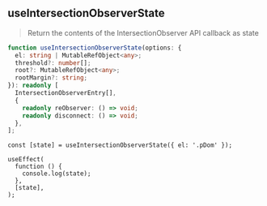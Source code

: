 ## useIntersectionObserverState

> Return the contents of the IntersectionObserver API callback as state

```typescript
function useIntersectionObserverState(options: {
  el: string | MutableRefObject<any>;
  threshold?: number[];
  root?: MutableRefObject<any>;
  rootMargin?: string;
}): readonly [
  IntersectionObserverEntry[],
  {
    readonly reObserver: () => void;
    readonly disconnect: () => void;
  },
];
```

```tsx
const [state] = useIntersectionObserverState({ el: '.pDom' });

useEffect(
  function () {
    console.log(state);
  },
  [state],
);
```
